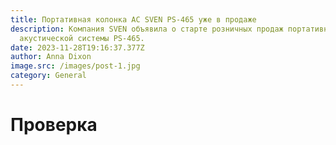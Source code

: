 ```yaml
---
title: Портативная колонка АС SVEN PS-465 уже в продаже
description: Компания SVEN объявила о старте розничных продаж портативной
  акустической системы PS-465.
date: 2023-11-28T19:16:37.377Z
author: Anna Dixon
image.src: /images/post-1.jpg
category: General
---
```

# Проверка
